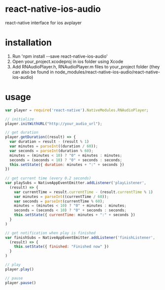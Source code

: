 # react-native-ios-audio

react-native interface for ios avplayer

# installation
1. Run 'npm install --save react-native-ios-audio'
2. Open your_project.xcodeproj in ios folder using Xcode
3. Add RNAudioPlayer.h, RNAudioPlayer.m files to your_project folder
(they can also be found in node_modules/react-native-ios-audio/react-native-ios-audio)

# usage
```javascript
var player = require('react-native').NativeModules.RNAudioPlayer;

// initialize 
player.initWithURL("http://your_audio_url");

// get duration
player.getDuration((result) => {
  var duration = result - (result % 1)
  var minutes = parseInt((duration / 60));
  var seconds = parseInt(duration % 60);
  minutes = (minutes < 10) ? "0" + minutes : minutes;
  seconds = (seconds < 10) ? "0" + seconds : seconds;
  this.setState({ duration: minutes + ":" + seconds })
})
    
// get current time (every 0.2 seconds)  
var playSubs = NativeAppEventEmitter.addListener('playListener', 
  (result) => {
    var currentTime = result.currentTime - (result.currentTime % 1)
    var minutes = parseInt((currentTime / 60));
    var seconds = parseInt(currentTime % 60);
    minutes = (minutes < 10) ? "0" + minutes : minutes;
    seconds = (seconds < 10) ? "0" + seconds : seconds;
    this.setState({ currentTime: minutes + ":" + seconds })
  }
)

// get notification when play is finished
var finishSubs = NativeAppEventEmitter.addListener('finishListener',
  (result) => {
    this.setState({ finished: "Finished now" })
  }
)

// play
player.play()

// pause
player.pause()
```
